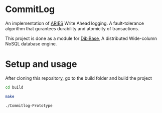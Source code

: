 # CommitLog
An implementation of [ARIES](https://cs.stanford.edu/people/chrismre/cs345/rl/aries.pdf) Write Ahead logging. A fault-tolerance algorithm that gurantees durability and atomicity of transactions.

This project is done as a module for [DibiBase](https://github.com/DibiBase/dibibase), A distributed Wide-column NoSQL database engine.

# Setup and usage
After cloning this repository, go to the build folder and build the project
```bash
cd build
```

```bash
make
```

```bash
./Commitlog-Prototype
```
